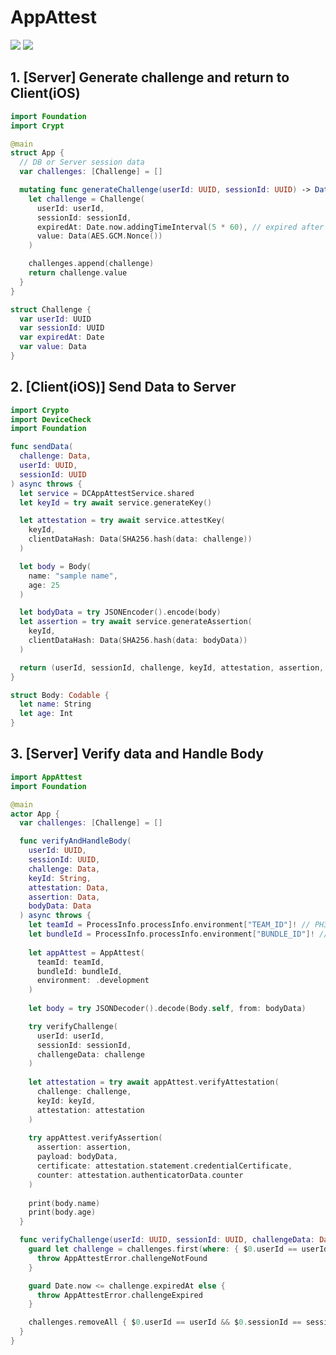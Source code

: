 # AppAttest

[![](https://img.shields.io/endpoint?url=https%3A%2F%2Fswiftpackageindex.com%2Fapi%2Fpackages%2Fzunda-pixel%2Fappattest-swift%2Fbadge%3Ftype%3Dswift-versions)](https://swiftpackageindex.com/zunda-pixel/appattest-swift)
[![](https://img.shields.io/endpoint?url=https%3A%2F%2Fswiftpackageindex.com%2Fapi%2Fpackages%2Fzunda-pixel%2Fappattest-swift%2Fbadge%3Ftype%3Dplatforms)](https://swiftpackageindex.com/zunda-pixel/appattest-swift)


## 1. [Server] Generate challenge and return to Client(iOS)

```swift
import Foundation
import Crypt

@main
struct App {
  // DB or Server session data
  var challenges: [Challenge] = []

  mutating func generateChallenge(userId: UUID, sessionId: UUID) -> Data {
    let challenge = Challenge(
      userId: userId,
      sessionId: sessionId,
      expiredAt: Date.now.addingTimeInterval(5 * 60), // expired after 5 minutes.
      value: Data(AES.GCM.Nonce())
    )

    challenges.append(challenge)
    return challenge.value
  }
}

struct Challenge {
  var userId: UUID
  var sessionId: UUID
  var expiredAt: Date
  var value: Data
}
```

## 2. [Client(iOS)] Send Data to Server

```swift
import Crypto
import DeviceCheck
import Foundation

func sendData(
  challenge: Data,
  userId: UUID,
  sessionId: UUID
) async throws {
  let service = DCAppAttestService.shared
  let keyId = try await service.generateKey()

  let attestation = try await service.attestKey(
    keyId,
    clientDataHash: Data(SHA256.hash(data: challenge))
  )

  let body = Body(
    name: "sample name",
    age: 25
  )

  let bodyData = try JSONEncoder().encode(body)
  let assertion = try await service.generateAssertion(
    keyId,
    clientDataHash: Data(SHA256.hash(data: bodyData))
  )

  return (userId, sessionId, challenge, keyId, attestation, assertion, bodyData)
}

struct Body: Codable {
  let name: String
  let age: Int
}
```

## 3. [Server] Verify data and Handle Body

```swift
import AppAttest
import Foundation

@main
actor App {
  var challenges: [Challenge] = []

  func verifyAndHandleBody(
    userId: UUID,
    sessionId: UUID,
    challenge: Data,
    keyId: String,
    attestation: Data,
    assertion: Data,
    bodyData: Data
  ) async throws {
    let teamId = ProcessInfo.processInfo.environment["TEAM_ID"]! // PH3HCZ4AK6
    let bundleId = ProcessInfo.processInfo.environment["BUNDLE_ID"]! // com.example.memo
  
    let appAttest = AppAttest(
      teamId: teamId,
      bundleId: bundleId,
      environment: .development
    )
  
    let body = try JSONDecoder().decode(Body.self, from: bodyData)

    try verifyChallenge(
      userId: userId,
      sessionId: sessionId,
      challengeData: challenge
    )
    
    let attestation = try await appAttest.verifyAttestation(
      challenge: challenge,
      keyId: keyId,
      attestation: attestation
    )
  
    try appAttest.verifyAssertion(
      assertion: assertion,
      payload: bodyData,
      certificate: attestation.statement.credentialCertificate,
      counter: attestation.authenticatorData.counter
    )
    
    print(body.name)
    print(body.age)
  }

  func verifyChallenge(userId: UUID, sessionId: UUID, challengeData: Data) throws {
    guard let challenge = challenges.first(where: { $0.userId == userId && $0.sessionId == sessionId && $0.value == challengeData }) else {
      throw AppAttestError.challengeNotFound
    }

    guard Date.now <= challenge.expiredAt else {
      throw AppAttestError.challengeExpired
    }

    challenges.removeAll { $0.userId == userId && $0.sessionId == sessionId && $0.value == challengeData }
  }
}
```
